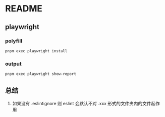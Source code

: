 # README

## playwright

### polyfill

```sh
pnpm exec playwright install
```

### output

```sh
pnpm exec playwright show-report
```

## 总结

1. 如果没有 .eslintignore 则 eslint 会默认不对 .xxx 形式的文件夹内的文件起作用
